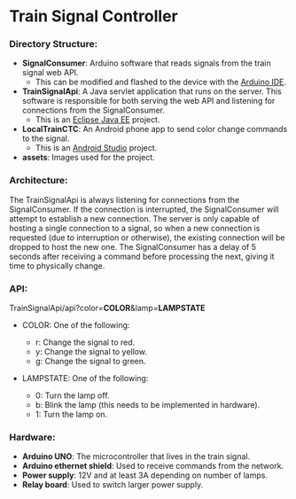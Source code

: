 # Train Signal Controller
### Directory Structure:
- __SignalConsumer__: Arduino software that reads signals from the train signal web API.
    - This can be modified and flashed to the device with the [Arduino IDE](https://www.arduino.cc/en/Main/Software).
- __TrainSignalApi__: A Java servlet application that runs on the server. This software is responsible for both serving the web API and listening for connections from the SignalConsumer.
    - This is an [Eclipse Java EE](https://www.eclipse.org/downloads/) project.
- __LocalTrainCTC__: An Android phone app to send color change commands to the signal.
    - This is an [Android Studio](https://developer.android.com/studio/) project.
- __assets__: Images used for the project.

### Architecture:
The TrainSignalApi is always listening for connections from the SignalConsumer. If the connection is interrupted, the SignalConsumer will attempt to establish a new connection. The server is only capable of hosting a single connection to a signal, so when a new connection is requested (due to interruption or otherwise), the existing connection will be dropped to host the new one. The SignalConsumer has a delay of 5 seconds after receiving a command before processing the next, giving it time to physically change.

### API:
TrainSignalApi/api?color=__COLOR__&lamp=__LAMPSTATE__

- COLOR: One of the following:
    - r: Change the signal to red.
    - y: Change the signal to yellow.
    - g: Change the signal to green.

- LAMPSTATE: One of the following:
    - 0: Turn the lamp off.
    - b: Blink the lamp (this needs to be implemented in hardware).
    - 1: Turn the lamp on.

### Hardware:

- __Arduino UNO__: The microcontroller that lives in the train signal.
- __Arduino ethernet shield__: Used to receive commands from the network. 
- __Power supply__: 12V and at least 3A depending on number of lamps.
- __Relay board__: Used to switch larger power supply.